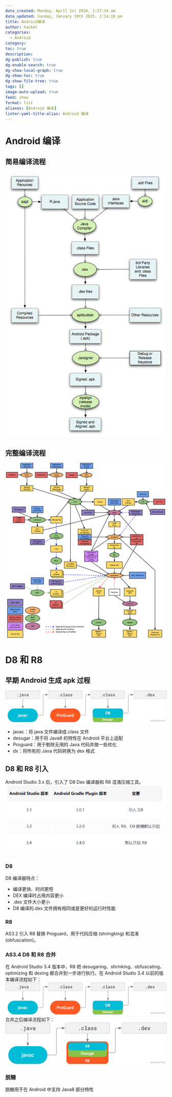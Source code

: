 ```yaml
---
date_created: Monday, April 1st 2024, 1:27:34 am
date_updated: Sunday, January 19th 2025, 2:14:16 pm
title: Android编译
author: hacket
categories:
  - Android
category: 
toc: true
description: 
dg-publish: true
dg-enable-search: true
dg-show-local-graph: true
dg-show-toc: true
dg-show-file-tree: true
tags: []
image-auto-upload: true
feed: show
format: list
aliases: [Android 编译]
linter-yaml-title-alias: Android 编译
---
```


# Android 编译

## 简易编译流程

![](https://raw.githubusercontent.com/hacket/ObsidianOSS/master/obsidian/202501062300696.png)

## 完整编译流程

![](https://raw.githubusercontent.com/hacket/ObsidianOSS/master/obsidian/202501062300701.png)

# D8 和 R8

## 早期 Android 生成 apk 过程

![](https://raw.githubusercontent.com/hacket/ObsidianOSS/master/obsidian/202501062300702.webp)

- javac：将.java 文件编译成.class 文件
- desugar：用于将 Java8 的特性在 Android 平台上适配
- Proguard：用于剔除无用的 Java 代码并做一些优化
- dx：将所有的 Java 代码转换为 dex 格式

## D8 和 R8 引入

Android Studio 3.x 后，引入了 D8 Dex 编译器和 R8 混淆压缩工具。<br />![image.png](https://raw.githubusercontent.com/hacket/ObsidianOSS/master/obsidian/202501062300703.png)

### D8

D8 编译器特点：

- 编译更快、时间更短
- DEX 编译时占用内容更小
- .dex 文件大小更小
- D8 编译的.dex 文件拥有相同或是更好的运行时性能

### R8

AS3.2 引入 R8 替换 Proguard，用于代码压缩 (shringking) 和混淆 (obfuscation)。

### AS3.4 D8 和 R8 合并

在 Android Studio 3.4 版本中，R8 把 desugaring、shrinking、obfuscating、optimizing 和 dexing 都合并到一步进行执行。在 Android Studio 3.4 以前的版本编译流程如下：<br />![](https://raw.githubusercontent.com/hacket/ObsidianOSS/master/obsidian/202501062300704.webp)<br />合并之后编译流程如下：<br />![](https://raw.githubusercontent.com/hacket/ObsidianOSS/master/obsidian/202501062300705.webp)

### 脱糖

脱糖用于在 Android 中支持 Java8 部分特性

